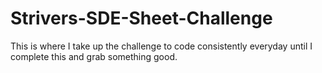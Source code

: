 # Strivers-SDE-Sheet-Challenge
This is where I take up the challenge to code consistently everyday until I complete this and grab something good.
